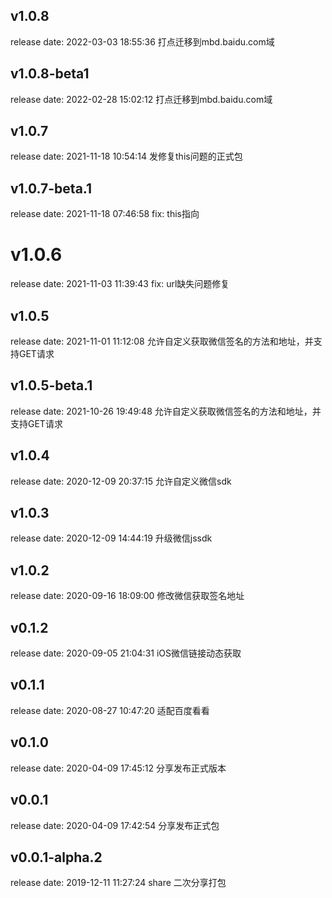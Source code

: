 
## v1.0.8
release date: 2022-03-03 18:55:36
打点迁移到mbd.baidu.com域


## v1.0.8-beta1
release date: 2022-02-28 15:02:12
打点迁移到mbd.baidu.com域


## v1.0.7
release date: 2021-11-18 10:54:14
发修复this问题的正式包


## v1.0.7-beta.1
release date: 2021-11-18 07:46:58
fix: this指向

# v1.0.6
release date: 2021-11-03 11:39:43
fix: url缺失问题修复


## v1.0.5
release date: 2021-11-01 11:12:08
允许自定义获取微信签名的方法和地址，并支持GET请求


## v1.0.5-beta.1
release date: 2021-10-26 19:49:48
允许自定义获取微信签名的方法和地址，并支持GET请求


## v1.0.4
release date: 2020-12-09 20:37:15
允许自定义微信sdk


## v1.0.3
release date: 2020-12-09 14:44:19
升级微信jssdk


## v1.0.2
release date: 2020-09-16 18:09:00
修改微信获取签名地址


## v0.1.2
release date: 2020-09-05 21:04:31
iOS微信链接动态获取


## v0.1.1
release date: 2020-08-27 10:47:20
适配百度看看

## v0.1.0
release date: 2020-04-09 17:45:12
分享发布正式版本


## v0.0.1
release date: 2020-04-09 17:42:54
分享发布正式包


## v0.0.1-alpha.2
release date: 2019-12-11 11:27:24
share 二次分享打包

        
        
        
        
        
        
        
        
        
        